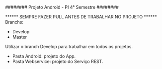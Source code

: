 ########
Projeto Android - PI 4° Semestre
########


****** SEMPRE FAZER PULL ANTES DE TRABALHAR NO PROJETO ******
Branchs:
- Develop
- Master

Utilizar o branch Develop para trabalhar em todos os projetos.

- Pasta Android: projeto do App.
- Pasta Webservice: projeto do Serviço REST.

